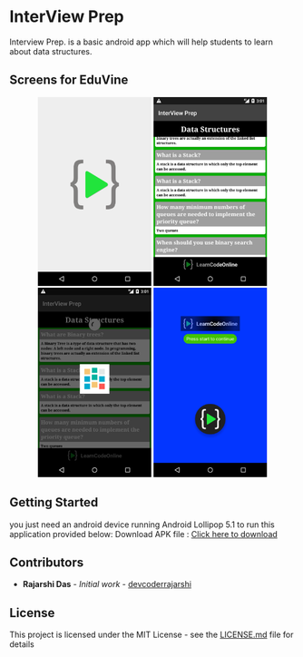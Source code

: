 # InterView Prep

Interview Prep. is a basic android app which will help students to learn about data structures.

## Screens for EduVine


<div style="text-align: center">
<img src="screens/interview1.png" alt="drawing" width="200px"/>
<img src="screens/interview2.png" alt="drawing" width="200px"/>
<img src="screens/interview3.png" alt="drawing" width="200px"/>
<img src="screens/interview4.png" alt="drawing" width="200px"/>
</div>


## Getting Started

you just need an android device running Android Lollipop 5.1 to run this application provided below:
Download APK file : [Click here to download](https://drive.google.com/open?id=1LLpkaP3aBidZo6GfeZ7cVhrSeQVRL7Ca)

## Contributors

* **Rajarshi Das** - *Initial work* - [devcoderrajarshi](https://github.com/devcoderrajarshi)



## License

This project is licensed under the MIT License - see the [LICENSE.md](LICENSE.md) file for details


